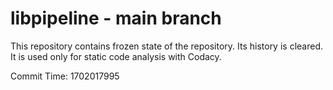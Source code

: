 # libpipeline - main branch

This repository contains frozen state of the repository.
Its history is cleared. It is used only for static code
analysis with Codacy.

Commit Time: 1702017995